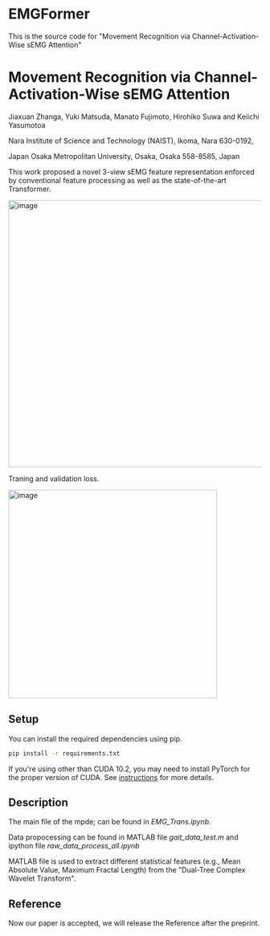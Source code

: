 # EMGFormer
This is the source code for "Movement Recognition via Channel-Activation-Wise sEMG Attention"


# Movement Recognition via Channel-Activation-Wise sEMG Attention

Jiaxuan Zhanga, Yuki Matsuda, Manato Fujimoto, Hirohiko Suwa and Keiichi Yasumotoa

Nara Institute of Science and Technology (NAIST), Ikoma, Nara 630-0192, 

Japan Osaka Metropolitan University, Osaka, Osaka 558-8585, Japan


This work proposed a novel 3-view sEMG feature representation enforced by conventional feature processing as well as the state-of-the-art Transformer.

<img width="532" alt="image" src="https://github.com/jxkaka/EMGFormer/assets/135442676/8aa2ed54-8b64-4c2a-9667-2f95c19967dc">


Traning and validation loss.

<img width="415" alt="image" src="https://github.com/jxkaka/EMGFormer/assets/135442676/8242f1f2-5236-41c9-a393-7f6c8f58afd1">



## Setup

You can install the required dependencies using pip.

```bash
pip install -r requirements.txt
```

If you're using other than CUDA 10.2, you may need to install PyTorch for the proper version of CUDA. See [instructions](https://pytorch.org/get-started/locally/) for more details.

## Description

The main file of the mpde; can be found in _EMG_Trans.ipynb_.

Data propocessing can be found in MATLAB file _gait_data_test.m_ and ipython file _raw_data_process_all.ipynb_

MATLAB file is used to extract different statistical features (e.g., Mean Absolute Value, Maximum Fractal Length) from the "Dual-Tree Complex Wavelet Transform".


## Reference

Now our paper is accepted, we will release the Reference after the preprint.
